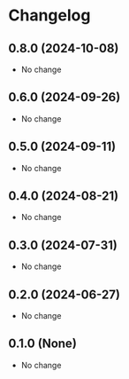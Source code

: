 # Changelog

## 0.8.0 (2024-10-08)

* No change


## 0.6.0 (2024-09-26)

* No change


## 0.5.0 (2024-09-11)

* No change


## 0.4.0 (2024-08-21)

* No change


## 0.3.0 (2024-07-31)

* No change


## 0.2.0 (2024-06-27)

* No change


## 0.1.0 (None)

* No change
